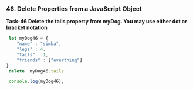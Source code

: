 ### 46. Delete Properties from a JavaScript Object

**Task-46 Delete the tails property from myDog. You may use either dot or bracket notation**
```js
 let myDog46 = {
    "name" : "simba",
    "legs" : 4,
    "tails" : 1,
    "friends" : ["everthing"]
}
 delete  myDog46.tails

 console.log(myDog46);
